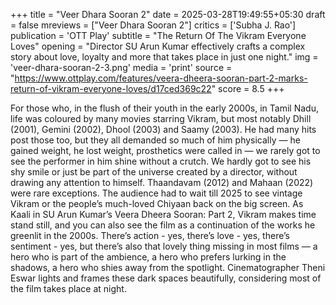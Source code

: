 +++
title = "Veer Dhara Sooran 2"
date = 2025-03-28T19:49:55+05:30
draft = false
mreviews = ["Veer Dhara Sooran 2"]
critics = ['Subha J. Rao']
publication = 'OTT Play'
subtitle = "The Return Of The Vikram Everyone Loves"
opening = "Director SU Arun Kumar effectively crafts a complex story about love, loyalty and more that takes place in just one night."
img = 'veer-dhara-sooran-2-3.png'
media = 'print'
source = "https://www.ottplay.com/features/veera-dheera-sooran-part-2-marks-return-of-vikram-everyone-loves/d17ced369c22"
score = 8.5
+++

For those who, in the flush of their youth in the early 2000s, in Tamil Nadu, life was coloured by many movies starring Vikram, but most notably Dhill (2001), Gemini (2002), Dhool (2003) and Saamy (2003). He had many hits post those too, but they all demanded so much of him physically — he gained weight, he lost weight, prosthetics were called in — we rarely got to see the performer in him shine without a crutch. We hardly got to see his shy smile or just be part of the universe created by a director, without drawing any attention to himself. Thaandavam (2012) and Mahaan (2022) were rare exceptions. The audience had to wait till 2025 to see vintage Vikram or the people’s much-loved Chiyaan back on the big screen. As Kaali in SU Arun Kumar’s Veera Dheera Sooran: Part 2, Vikram makes time stand still, and you can also see the film as a continuation of the works he greenlit in the 2000s. There’s action - yes, there’s love - yes, there’s sentiment - yes, but there’s also that lovely thing missing in most films — a hero who is part of the ambience, a hero who prefers lurking in the shadows, a hero who shies away from the spotlight. Cinematographer Theni Eswar lights and frames these dark spaces beautifully, considering most of the film takes place at night.
